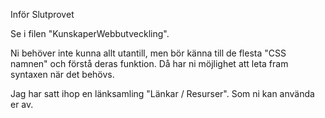 Inför Slutprovet

Se i filen "KunskaperWebbutveckling".

Ni behöver inte kunna allt utantill, men bör känna till de flesta "CSS namnen" och förstå deras funktion.
Då har ni möjlighet att leta fram syntaxen när det behövs.

Jag har satt ihop en länksamling "Länkar / Resurser". Som ni kan använda er av.

